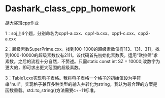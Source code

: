 # Dashark_class_cpp_homework
胡大裟班cpp作业

1：soj上4个题，分别命名为cpp1-a.cxx、cpp1-b.cxx、cpp1-c.cxx、cpp2-a.cxx

2：超级素数SuperPrime.cxx。找到100-1000的超级素数仅有113、131、311，找到1000-10000的超级素数仅有2111。该代码首先初始化素数表，运用“欧拉筛”求素数。之后的流程十分自然，不赘述。只需static const int SZ = 10000;改数字为更大的，即可求出更大范围的超级素数。

3：Table1.cxx实现电子表格。我将电子表格一个格子的初始值设为字符串"null"。实现格子兼容多种类型的输入并转化为string，我认为最合理的方案是函数重载。std::to_string()方法需要c++11标准。
